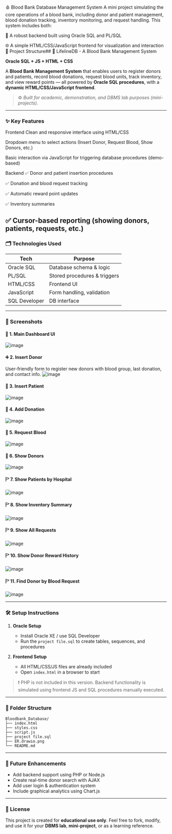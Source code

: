 🩸 Blood Bank Database Management System
A mini project simulating the core operations of a blood bank, including donor and patient management, blood donation tracking, inventory monitoring, and request handling. This system includes both:

💾 A robust backend built using Oracle SQL and PL/SQL

🌐 A simple HTML/CSS/JavaScript frontend for visualization and interaction
📂 Project Structure## 🧨 LifelineDB - A Blood Bank Management System

**Oracle SQL + JS + HTML + CSS**

A **Blood Bank Management System** that enables users to register donors and patients, record blood donations, request blood units, track inventory, and view reward points — all powered by **Oracle SQL procedures**, with a **dynamic HTML/CSS/JavaScript frontend**.

> ⚙️ *Built for academic, demonstration, and DBMS lab purposes (mini-projects).*

---

### ✨ Key Features

Frontend
Clean and responsive interface using HTML/CSS

Dropdown menu to select actions (Insert Donor, Request Blood, Show Donors, etc.)

Basic interaction via JavaScript for triggering database procedures (demo-based)

Backend
✅ Donor and patient insertion procedures

✅ Donation and blood request tracking

✅ Automatic reward point updates

✅ Inventory summaries

✅ Cursor-based reporting (showing donors, patients, requests, etc.)
---

### 🗂️ Technologies Used

| Tech                      | Purpose                      |
| ------------------------- | ---------------------------- |
| Oracle SQL                | Database schema & logic      |
| PL/SQL                    | Stored procedures & triggers |
| HTML/CSS                  | Frontend UI                  |
| JavaScript                | Form handling, validation    |
| SQL Developer             | DB interface                 |

---

### 📸 Screenshots

#### 🔘 1. Main Dashboard UI
![image](https://github.com/user-attachments/assets/7f2980cd-2af3-42a8-9573-fb74cf98467c)

#### ➕ 2. Insert Donor
User-friendly form to register new donors with blood group, last donation, and contact info.
![image](https://github.com/user-attachments/assets/1b44cb06-75c3-4e04-bbd6-2715032b85af)

#### 🧾 3. Insert Patient
![image](https://github.com/user-attachments/assets/5d240493-9ddb-44c5-ba0d-ec97e9cc8566)

#### 🧾 4. Add Donation
![image](https://github.com/user-attachments/assets/59d3c2b9-dbff-473d-a487-c3e8ae8e99a9)

#### 🧾 5. Request Blood
![image](https://github.com/user-attachments/assets/8b2fce99-4dbd-46f1-8440-8a35af932d38)

#### 🧾 6. Show Donors
![image](https://github.com/user-attachments/assets/a29c2b5a-7695-466f-84c2-5c23948a3c29)

#### 🏱 7. Show Patients by Hospital
![image](https://github.com/user-attachments/assets/23f939b5-6314-41bb-9439-64acd321660b)

#### 🏱 8. Show Inventory Summary
![image](https://github.com/user-attachments/assets/591e5bae-4873-424d-b22f-469ff610966f)

#### 🏱 9. Show All Requests
![image](https://github.com/user-attachments/assets/2a2de579-07b4-4713-aad2-952eb60fddcd)

#### 🏱 10. Show Donor Reward History
![image](https://github.com/user-attachments/assets/259886e0-13b2-4dbf-b286-14bb3f4f4d59)

#### 🏱 11. Find Donor by Blood Request
![image](https://github.com/user-attachments/assets/1ba16518-15f5-42b8-bc09-10493f738b33)


---

### 🛠️ Setup Instructions

1. **Oracle Setup**

   * Install Oracle XE / use SQL Developer
   * Run the `project file.sql` to create tables, sequences, and procedures

2. **Frontend Setup**

   * All HTML/CSS/JS files are already included
   * Open `index.html` in a browser to start

> ❗ PHP is not included in this version. Backend functionality is simulated using frontend JS and SQL procedures manually executed.

---

### 📁 Folder Structure

```
Bloodbank_Database/
├── index.html
├── styles.css
├── script.js
├── project file.sql
├── ER.drawio.png
└── README.md
```

---

### 📌 Future Enhancements

* Add backend support using PHP or Node.js
* Create real-time donor search with AJAX
* Add user login & authentication system
* Include graphical analytics using Chart.js

---

### 📜 License

This project is created for **educational use only**.
Feel free to fork, modify, and use it for your **DBMS lab**, **mini-project**, or as a learning reference.

